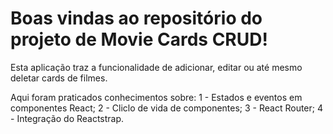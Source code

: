 # Boas vindas ao repositório do projeto de Movie Cards CRUD!

Esta aplicação traz a funcionalidade de adicionar, editar ou até mesmo deletar cards de filmes.

Aqui foram praticados conhecimentos sobre:
1 - Estados e eventos em componentes React;
2 - Cliclo de vida de componentes;
3 - React Router;
4 - Integração do Reactstrap.
